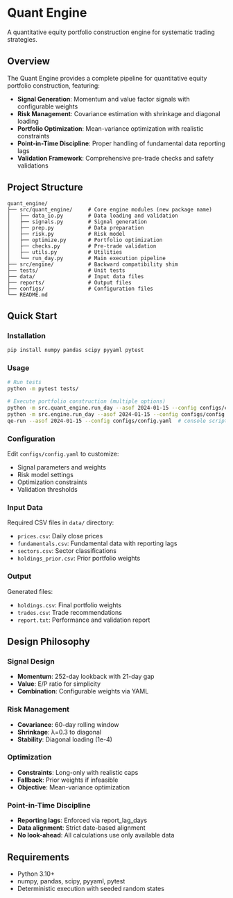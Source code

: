 # Quant Engine

A quantitative equity portfolio construction engine for systematic trading strategies.

## Overview

The Quant Engine provides a complete pipeline for quantitative equity portfolio construction, featuring:

- **Signal Generation**: Momentum and value factor signals with configurable weights
- **Risk Management**: Covariance estimation with shrinkage and diagonal loading
- **Portfolio Optimization**: Mean-variance optimization with realistic constraints
- **Point-in-Time Discipline**: Proper handling of fundamental data reporting lags
- **Validation Framework**: Comprehensive pre-trade checks and safety validations

## Project Structure

```
quant_engine/
├── src/quant_engine/     # Core engine modules (new package name)
│   ├── data_io.py        # Data loading and validation
│   ├── signals.py        # Signal generation
│   ├── prep.py           # Data preparation
│   ├── risk.py           # Risk model
│   ├── optimize.py       # Portfolio optimization
│   ├── checks.py         # Pre-trade validation
│   ├── utils.py          # Utilities
│   └── run_day.py        # Main execution pipeline
├── src/engine/           # Backward compatibility shim
├── tests/                # Unit tests
├── data/                 # Input data files
├── reports/              # Output files
├── configs/              # Configuration files
└── README.md
```

## Quick Start

### Installation

```bash
pip install numpy pandas scipy pyyaml pytest
```

### Usage

```bash
# Run tests
python -m pytest tests/

# Execute portfolio construction (multiple options)
python -m src.quant_engine.run_day --asof 2024-01-15 --config configs/config.yaml
python -m src.engine.run_day --asof 2024-01-15 --config configs/config.yaml  # legacy path
qe-run --asof 2024-01-15 --config configs/config.yaml  # console script (after installation)
```

### Configuration

Edit `configs/config.yaml` to customize:
- Signal parameters and weights
- Risk model settings
- Optimization constraints
- Validation thresholds

### Input Data

Required CSV files in `data/` directory:
- `prices.csv`: Daily close prices
- `fundamentals.csv`: Fundamental data with reporting lags
- `sectors.csv`: Sector classifications
- `holdings_prior.csv`: Prior portfolio weights

### Output

Generated files:
- `holdings.csv`: Final portfolio weights
- `trades.csv`: Trade recommendations
- `report.txt`: Performance and validation report

## Design Philosophy

### Signal Design
- **Momentum**: 252-day lookback with 21-day gap
- **Value**: E/P ratio for simplicity
- **Combination**: Configurable weights via YAML

### Risk Management
- **Covariance**: 60-day rolling window
- **Shrinkage**: λ=0.3 to diagonal
- **Stability**: Diagonal loading (1e-4)

### Optimization
- **Constraints**: Long-only with realistic caps
- **Fallback**: Prior weights if infeasible
- **Objective**: Mean-variance optimization

### Point-in-Time Discipline
- **Reporting lags**: Enforced via report_lag_days
- **Data alignment**: Strict date-based alignment
- **No look-ahead**: All calculations use only available data

## Requirements

- Python 3.10+
- numpy, pandas, scipy, pyyaml, pytest
- Deterministic execution with seeded random states 